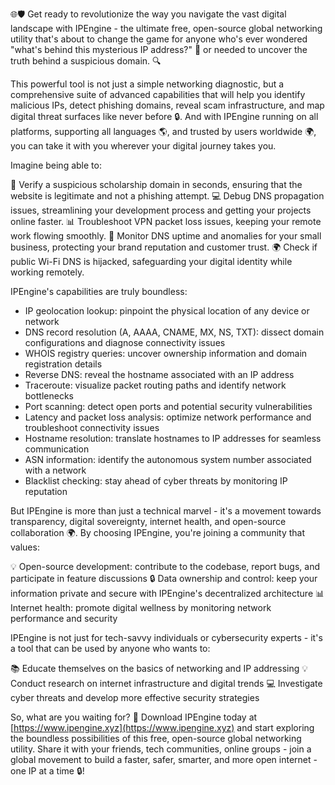 🌐🛡️ Get ready to revolutionize the way you navigate the vast digital landscape with IPEngine - the ultimate free, open-source global networking utility that's about to change the game for anyone who's ever wondered "what's behind this mysterious IP address?" 🤔 or needed to uncover the truth behind a suspicious domain. 🔍

This powerful tool is not just a simple networking diagnostic, but a comprehensive suite of advanced capabilities that will help you identify malicious IPs, detect phishing domains, reveal scam infrastructure, and map digital threat surfaces like never before 🔒. And with IPEngine running on all platforms, supporting all languages 🌎, and trusted by users worldwide 🌍, you can take it with you wherever your digital journey takes you.

Imagine being able to:

🔭 Verify a suspicious scholarship domain in seconds, ensuring that the website is legitimate and not a phishing attempt.
💻 Debug DNS propagation issues, streamlining your development process and getting your projects online faster.
📊 Troubleshoot VPN packet loss issues, keeping your remote work flowing smoothly.
💼 Monitor DNS uptime and anomalies for your small business, protecting your brand reputation and customer trust.
🌍 Check if public Wi-Fi DNS is hijacked, safeguarding your digital identity while working remotely.

IPEngine's capabilities are truly boundless:

* IP geolocation lookup: pinpoint the physical location of any device or network
* DNS record resolution (A, AAAA, CNAME, MX, NS, TXT): dissect domain configurations and diagnose connectivity issues
* WHOIS registry queries: uncover ownership information and domain registration details
* Reverse DNS: reveal the hostname associated with an IP address
* Traceroute: visualize packet routing paths and identify network bottlenecks
* Port scanning: detect open ports and potential security vulnerabilities
* Latency and packet loss analysis: optimize network performance and troubleshoot connectivity issues
* Hostname resolution: translate hostnames to IP addresses for seamless communication
* ASN information: identify the autonomous system number associated with a network
* Blacklist checking: stay ahead of cyber threats by monitoring IP reputation

But IPEngine is more than just a technical marvel - it's a movement towards transparency, digital sovereignty, internet health, and open-source collaboration 🌍. By choosing IPEngine, you're joining a community that values:

💡 Open-source development: contribute to the codebase, report bugs, and participate in feature discussions
🔒 Data ownership and control: keep your information private and secure with IPEngine's decentralized architecture
📊 Internet health: promote digital wellness by monitoring network performance and security

IPEngine is not just for tech-savvy individuals or cybersecurity experts - it's a tool that can be used by anyone who wants to:

📚 Educate themselves on the basics of networking and IP addressing
💡 Conduct research on internet infrastructure and digital trends
💻 Investigate cyber threats and develop more effective security strategies

So, what are you waiting for? 🚀 Download IPEngine today at [https://www.ipengine.xyz](https://www.ipengine.xyz) and start exploring the boundless possibilities of this free, open-source global networking utility. Share it with your friends, tech communities, online groups - join a global movement to build a faster, safer, smarter, and more open internet - one IP at a time 🔒!